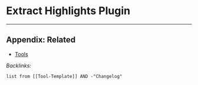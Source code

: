 # Extract Highlights Plugin

---

## Appendix: Related

* [Tools](../../../Tools.md)

*Backlinks:*

````dataview
list from [[Tool-Template]] AND -"Changelog"
````
